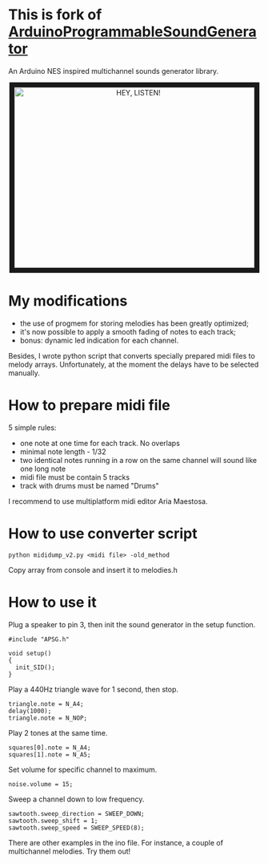 # This is fork of [ArduinoProgrammableSoundGenerator](https://github.com/Benjamin-Lapointe-Pinel/ArduinoProgrammableSoundGenerator)
An Arduino NES inspired multichannel sounds generator library.

<p align="center">
<a href="http://www.youtube.com/watch?feature=player_embedded&v=bedD4nGP4NM" target="_blank"><img src="http://img.youtube.com/vi/bedD4nGP4NM/0.jpg" alt="HEY, LISTEN!" width="480" height="360" border="10" /></a>
</p> 

# My modifications
* the use of progmem for storing melodies has been greatly optimized; 
* it's now possible to apply a smooth fading of notes to each track;
* bonus: dynamic led indication for each channel.

Besides, I wrote python script that converts specially prepared midi files to melody arrays. Unfortunately, at the moment the delays have to be selected manually.

# How to prepare midi file
5 simple rules:
  * one note at one time for each track. No overlaps
  * minimal note length - 1/32
  * two identical notes running in a row on the same channel will sound like one long note
  * midi file must be contain 5 tracks
  * track with drums must be named "Drums"

I recommend to use multiplatform midi editor Aria Maestosa.

# How to use converter script
```
python mididump_v2.py <midi file> -old_method
```
Copy array from console and insert it to melodies.h

# How to use it
Plug a speaker to pin 3, then init the sound generator in the setup function.
```
#include "APSG.h"

void setup()
{
  init_SID();
}
```
Play a 440Hz triangle wave for 1 second, then stop.
```
triangle.note = N_A4;
delay(1000);
triangle.note = N_NOP;
```
Play 2 tones at the same time.
```
squares[0].note = N_A4;
squares[1].note = N_A5;
```
Set volume for specific channel to maximum.
```
noise.volume = 15;
```
Sweep a channel down to low frequency.
```
sawtooth.sweep_direction = SWEEP_DOWN;
sawtooth.sweep_shift = 1;
sawtooth.sweep_speed = SWEEP_SPEED(8);
```
There are other examples in the ino file. For instance, a couple of multichannel melodies. Try them out!
